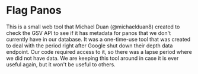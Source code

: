# Flag Panos

This is a small web tool that Michael Duan (@michaelduan8) created to check the GSV API to see if it has metadata for panos that we don't currently have in our database. It was a one-time-use tool that was created to deal with the period right after Google shut down their depth data endpoint. Our code required access to it, so there was a lapse period where we did not have data. We are keeping this tool around in case it is ever useful again, but it won't be useful to others.
